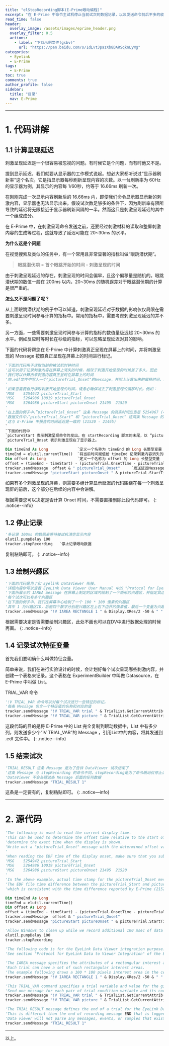 ```yaml
---
title: "elStopRecording脚本(E-Prime眼动编程)"
excerpt: "在 E-Prime 中命令主试机停止当前试次的数据记录，以及发送命令前后不多的收尾工作。"
read_time: false
header:
  overlay_image: /assets/images/eprime_header.png
  overlay_filter: 0.5
  actions:
    - label: "下载示例文件(gsbv)"
      url: "https://pan.baidu.com/s/1dLvtJpazXb8DARSqknLyWg"
categories:
  - Eyelink
  - E-Prime
tags:
  - E-Prime
toc: true
comments: true
author_profile: false
sidebar:
  title: "目录"
  nav: E-Prime
---
```


---

# 1. 代码讲解

## 1.1 计算呈现延迟

刺激呈现延迟是一个很容易被忽视的问题。有时候它是个问题，而有时他又不是。

提到显示延迟，我们就要从显示器的工作模式说起。想必大家都听说过“显示器刷新率”这个名次。它是指显示器每秒刷新呈现内容的次数。以一台刷新率为 60Hz 的显示器为例，其显示的内容每 1/60秒，约等于 16.66ms 刷新一次。

在刚刚完成一次显示内容刷新后的 16.66ms 内，即便我们命令显示器显示新的刺激内容，显示器也无法显示出来。假设试次数足够多的条件下，因为刷新率有限所导致的延迟将无限接近于显示器刷新间隔的一半。然而这只是刺激呈现延迟的其中一个组成成分。

在 E-Prime 中，在刺激呈现命令发送之前，还要经过刺激材料的读取和整屏刺激内容的生成等过程，这就导致了延迟可能在 20~30ms 的水平。

**为什么这是个问题**

在视觉搜索及类似的任务中，有一个常用且非常显著的指标叫做“眼跳潜伏期”。

> 眼跳潜伏期 = 首个眼跳开始的时间 - 刺激呈现的时间

由于刺激呈现延迟的存在，刺激呈现的时间会偏早，且这个偏移量是随机的。眼跳潜伏期的数值一般在 200ms 以内，20~30ms 的随机误差对于眼跳潜伏期的计算是很严重的。

**怎么又不是问题了呢？**

从上面眼跳潜伏期的例子中可以知道，刺激呈现延迟对于数据的影响仅仅局限在需要刺激呈现时间参与计算的指标中。常用的指标中，需要考虑刺激呈现延迟的并不多。

另一方面，一些需要刺激呈现时间参与计算的指标的数值量级远超 20~30ms 的水平。例如反应时等时长在秒级的指标，可以忽略呈现延迟对其的影响。

下面的代码将帮您在 E-Prime 中计算刺激真正呈现在屏幕上的时间，并将刺激呈现的 Message 按照真正呈现在屏幕上的时间进行标记。
 
~~~ vb
'下面的代码用于读取当前的被试机时钟时间'这可以用于记录刺激内容在屏幕上消失的时候，相较于刺激开始呈现的时候差了多久，因此'我们可以计算出来刺激内容真正呈现在屏幕上的时间'向.edf文件中写入一个"pictureTrial_Onset"的message，并附上计算出来的偏移时间，来标记刺激真正开始呈现的时间。''如果您需要自行读取刺激开始呈现的时间，请务必确保减去了刺激呈现的偏移时长。例如：'MSG	5254942 pictureTrial_Start'MSG	5264986 10019 pictureTrial_Onset'MSG	5264986 pictureStart pictureOnset 21495  21520''在上面的例子中，”pictureTrial_Onset” 这条 Message 的真实时间应当是 5254967 (=5264986 - 10019)'数据文件中，”pictureTrial_Start” 和 “pictureTrial_Onset” 这两条 Message 的时间差是 25 (= 5254967 - 5254942),'这与 E-Prime 中报告的时间延迟是一致的 (21520 - 21495)
`
`下面的代码中
`pictureStart 表示刺激呈现命令的发出，在 startRecording 脚本的末尾，以 “pictureTrial_Start” 的内容发送到了数据中
`pictureTrial_Onset 表示刺激呈现在了显示器上。Dim timeEnd As Long             `定义一个名称为 timeEnd 的 Long 长整型变量timeEnd = elutil.currentTime()  `将当前时间赋值给 timeEnd 记录刺激内容消失的时间Dim offset As Long              `定义一个名称为 offset 的 Long 长整型变量offset = (timeEnd - timeStart) - (pictureTrial.OnsetTime - pictureTrial.StartTime)          `计算刺激内容究竟在显示器上呈现了多长时间tracker.sendMessage  offset & " pictureTrial_Onset"     `发送延迟Message，记录实际的Onset时间tracker.sendMessage "pictureStart pictureOnset " & pictureTrial.StartTime & "  " & pictureTrial.OnsetTime       `报告E-Prime中所记录的延迟时间（没啥用）~~~ 

如果有多个刺激呈现的屏幕，则需要多组计算显示延迟的代码围绕在每一个刺激呈现屏的前后，这个部分在后续的内容中会讲解。

根据需要您可以决定是否计算 Onset 时间，不需要直接删除此段代码即可。
{: .notice--info}

## 1.2 停止记录~~~ vb'多记录 100ms 的数据来等待被试机清空显示内容elutil.pumpDelay 100tracker.stopRecording   `停止记录眼动数据~~~ 

复制粘贴即可。
{: .notice--info}

## 1.3 绘制兴趣区
~~~ vb '下面的代码是为了和 Eyelink DataViewer 衔接。
'详细内容你可以查看 EyeLink Data Viewer User Manual 中的 "Protocol for EyeLink Data to Viewer Integration" 部分'下面所展示的 IAREA message 在屏幕上制定的区域内绘制了一个矩形的兴趣区，并指定其边界 '每个试次可以有多个兴趣区 '在下面的例子中，我们在屏幕中心绘制了一个 100 * 100 像素的兴趣区
'其中 1 为兴趣区ID，后面四个数字分别是兴趣区左上右下边界的像素值，最后一个变量为兴趣区的Label，此处直接引用了 TrialList 中的变量
tracker.sendMessage "!V IAREA RECTANGLE 1 " & Display.XRes/2 -50 & " " & Display.YRes/2 - 50 & " " & Display.XRes/2 + 50 & " " & Display.YRes/2 + 50 & " " &  TrialList.GetCurrentAttrib("imageName")~~~

根据需要决定是否需要绘制兴趣区，此处不画也可以在DV中进行数据处理的时候再画。
{: .notice--info}

## 1.4 记录试次特征变量

首先我们要明确什么叫做特征变量。

简单来说，我们在进行实验设计的时候，会计划好每个试次呈现哪些刺激内容，并创建一个表格来记录。这个表格在 ExperimentBuilder 中叫做 Datasource，在 E-Prime 中叫做 List。

TRIAL_VAR 命令

~~~ vb'!V TRIAL_VAR 命令可以对每个试次进行一些特征的标记。
'每条 Message 包含一个特征值的名称和对应的值tracker.sendMessage "!V TRIAL_VAR trial " & TrialList.GetCurrentAttrib("trialid")tracker.sendMessage "!V TRIAL_VAR picture " & TrialList.GetCurrentAttrib("imageName") ~~~

这段代码的目的是将 E-Prime 中的 List 完全复制到眼动数据中，List 中有多少列，则发送多少个“!V TRIAL_VAR”的 Message ，引用List中的内容，将其发送到 .edf 文件中。
{: .notice—info}

## 1.5 结束试次

~~~ vb
'TRIAL_RESULT 这条 Message 是为了告诉 DataViewer 试次结束了'这条 Message 与 stopRecording 的命令不同，stopRecording是为了命令眼动仪停止记录眼动，而这条 Message 则是为了告诉 DataViewer 试次结束'DataViewer 不会处理这条 Message 后面的任何数据tracker.sendMessage "TRIAL_RESULT 1" 
~~~

这条是一定要有的，复制粘贴即可。
{: .notice—info}

---

# 2. 源代码

~~~ vb
'The following is used to read the current display time. 'This can be used to determine the offset time relative to the start of the screen and thus'determine the exact time when the display is shown.'Write out a "pictureTrial_Onset" message with the determined offset value to mark the actual onset of the picture screen.''When reading the EDF time of the display onset, make sure that you subtract the offset value. For example,'MSG	5254942 pictureTrial_Start'MSG	5264986 10019 pictureTrial_Onset'MSG	5264986 pictureStart pictureOnset 21495  21520''In the above example, actual time stamp for the pictureTrial_Onset message should be 5254967 (=5264986 - 10019)'The EDF file time difference between the pictureTrial_Start and pictureTrial_Onset message is 25 (= 5254967 - 5254942),'which is consistent with the time difference reported by E-Prime (21520 - 21495)Dim timeEnd As LongtimeEnd = elutil.currentTime()Dim offset As Longoffset = (timeEnd - timeStart) - (pictureTrial.OnsetTime - pictureTrial.StartTime)tracker.sendMessage  offset & " pictureTrial_Onset"tracker.sendMessage "pictureStart pictureOnset " & pictureTrial.StartTime & "  " & pictureTrial.OnsetTime'Allow Windows to clean up while we record additional 100 msec of dataelutil.pumpDelay 100tracker.stopRecording 'The following code is for the EyeLink Data Viewer integration purpose.   'See section "Protocol for EyeLink Data to Viewer Integration" of the EyeLink Data Viewer User Manual'The IAREA message specifies the attributes of a rectangular interest area for the trial. 'Each trial can have a set of such rectangular interest areas. 'The example following draws a 100 * 100 pixels interest area in the center of the screentracker.sendMessage "!V IAREA RECTANGLE 1 " & Display.XRes/2 -50 & " " & Display.YRes/2 - 50 & " " & Display.XRes/2 + 50 & " " & Display.YRes/2 + 50 & " " &  TrialList.GetCurrentAttrib("imageName")'This TRIAL_VAR command specifies a trial variable and value for the given trial. 'Send one message for each pair of trial condition variable and its corresponding value.tracker.sendMessage "!V TRIAL_VAR trial " & TrialList.GetCurrentAttrib("trialid")tracker.sendMessage "!V TRIAL_VAR picture " & TrialList.GetCurrentAttrib("imageName") 'The TRIAL_RESULT message defines the end of a trial for the EyeLink Data Viewer. 'This is different than the end of recording message END that is logged when the trial recording ends. 'Data viewer will not parse any messages, events, or samples that exist in the data file after this message. tracker.sendMessage "TRIAL_RESULT 1" 
~~~

---

以上。